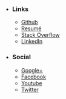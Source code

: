
- ### Links
    * [Github](https://github.com/mstksg "Github")
    * [Resumé](http://cv.jle0.com "Resume")
    * [Stack Overflow](http://stackoverflow.com/users/292731/justin-l "Stack Overflow")
    * [LinkedIn](http://www.linkedin.com/in/lejustin "LinkedIn")

- ### Social
    * [Google+](https://plus.google.com/107705320197444500140 "Google+")
    * [Facebook](https://www.facebook.com/mstksg "Facebook")
    * [Youtube](http://youtube.com/justinlemusic "Youtube")
    * [Twitter](https://twitter.com/mstk "Twitter")

